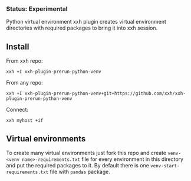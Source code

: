 ### Status: Experimental

Python virtual environment xxh plugin creates virtual environment directories with required packages to bring it into xxh session.

## Install
From xxh repo:
```
xxh +I xxh-plugin-prerun-python-venv
```
From any repo:
```
xxh +I xxh-plugin-prerun-python-venv+git+https://github.com/xxh/xxh-plugin-prerun-python-venv
```    
Connect:
```
xxh myhost +if
```
 
## Virtual environments
To create many virtual environments just fork this repo and create `venv-<venv name>-requirements.txt` file 
for every environment in this directory and put the required packages to it.
By default there is one `venv-start-requirements.txt` file with `pandas` package. 